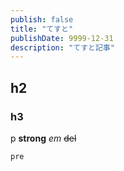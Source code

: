```yaml
---
publish: false
title: "てすと"
publishDate: 9999-12-31
description: "てすと記事"
---
```


## h2

### h3

p **strong** *em* ~~del~~

```
pre
```